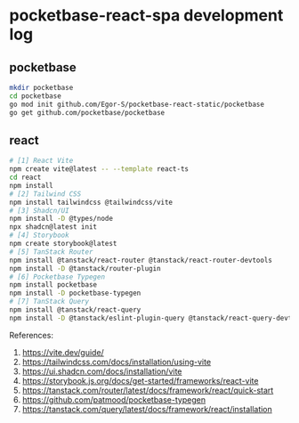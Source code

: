 # pocketbase-react-spa development log

## pocketbase

```bash
mkdir pocketbase
cd pocketbase
go mod init github.com/Egor-S/pocketbase-react-static/pocketbase
go get github.com/pocketbase/pocketbase
```

## react

```bash
# [1] React Vite
npm create vite@latest -- --template react-ts
cd react
npm install
# [2] Tailwind CSS
npm install tailwindcss @tailwindcss/vite
# [3] Shadcn/UI
npm install -D @types/node
npx shadcn@latest init
# [4] Storybook
npm create storybook@latest
# [5] TanStack Router
npm install @tanstack/react-router @tanstack/react-router-devtools
npm install -D @tanstack/router-plugin
# [6] Pocketbase Typegen
npm install pocketbase
npm install -D pocketbase-typegen
# [7] TanStack Query
npm install @tanstack/react-query
npm install -D @tanstack/eslint-plugin-query @tanstack/react-query-devtools
```

References:

1. https://vite.dev/guide/
2. https://tailwindcss.com/docs/installation/using-vite
3. https://ui.shadcn.com/docs/installation/vite
4. https://storybook.js.org/docs/get-started/frameworks/react-vite
5. https://tanstack.com/router/latest/docs/framework/react/quick-start
6. https://github.com/patmood/pocketbase-typegen
7. https://tanstack.com/query/latest/docs/framework/react/installation
